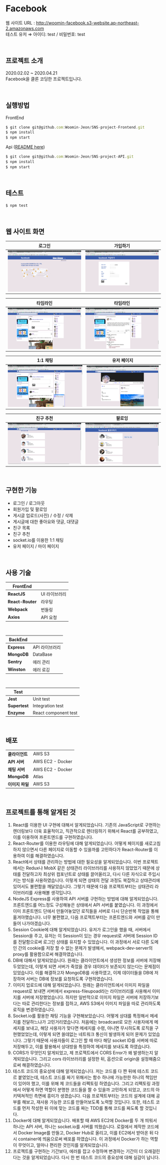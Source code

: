 # Facebook

웹 사이트 URL : http://woomin-facebook.s3-website.ap-northeast-2.amazonaws.com  
테스트 유저 ⇒ 아이디: test / 비밀번호: test

<br />

## 프로젝트 소개

2020.02.02 ~ 2020.04.21  
Facebook을 클론 코딩한 프로젝트입니다.

<br />

## 실행방법

FrontEnd

```javascript
$ git clone git@github.com:Woomin-Jeon/SNS-project-Frontend.git
$ npm install
$ npm start
```

Api ([README here](https://github.com/Woomin-Jeon/SNS-project-API))

```javascript
$ git clone git@github.com:Woomin-Jeon/SNS-project-API.git
$ npm install
$ npm start
```

<br />

## 테스트

```javascript
$ npm test
```

<br />

## 웹 사이트 화면

|                 로그인                |               가입하기                |
| :-----------------------------------: | :-----------------------------------: |
| <img src="./screenshot/login.png" >    | <img src="./screenshot/signup.png" >   |

|               타임라인                |                타임라인               |
| :-----------------------------------: | :-----------------------------------: |
| <img src="./screenshot/timeline.png" > | <img src="./screenshot/comment.png" >  |

|                1:1 채팅               |               유저 페이지             |
| :-----------------------------------: | :-----------------------------------: |
| <img src="./screenshot/chatting.png" > | <img src="./screenshot/userpage.png" > |

|               친구 추천               |                 팔로잉                |
| :-----------------------------------: | :-----------------------------------: |
| <img src="./screenshot/knowingman.png" > | <img src="./screenshot/follow.png" > |

<br />

## 구현한 기능

- 로그인 / 로그아웃  
- 회원가입 및 팔로잉  
- 게시글 업로드(사진) / 수정 / 삭제  
- 게시글에 대한 좋아요와 댓글, 대댓글  
- 친구 목록  
- 친구 추천  
- socket.io를 이용한 1:1 채팅  
- 유저 페이지 / 마이 페이지  

<br />

## 사용 기술

| **FrontEnd** |                |
| ---------------- | -------------- |
| **ReactJS**      | UI 라이브러리  |
| **React-Router** | 라우팅         |
| **Webpack**      | 번들링         |
| **Axios**        | API 요청       |
<br />

| **BackEnd**     |                |
| ---------------- | -------------- |
| **Express**      | API 라이브러리 |
| **MongoDB**      | DataBase       |
| **Sentry**       | 에러 관리      |
| **Winston**      | 에러 로깅      |
<br />

| **Test**     |                  |
| ---------------- | ---------------- |
| **Jest**         | Unit test        |
| **Supertest**    | Integration test |
| **Enzyme**       | React component test |

<br />

## 배포

|                  |         |
| ---------------- | ------- |
| **클라이언트**   | AWS S3  |
| **API 서버**     | AWS EC2 - Docker |
| **채팅 서버**    | AWS EC2 - Docker |
| **MongoDB**      | Atlas   |
| **이미지 파일**  | AWS S3  |

<br />

## 프로젝트를 통해 알게된 것

1. React를 이용한 UI 구현에 대해서 알게되었습니다. 기존의 JavaScript로 구현하는 렌더링보다 더욱 효율적이고, 직관적으로 렌더링하기 위해서 React를 공부하였고, 이를 이용하여 프론트엔드를 구현하였습니다.
2. React-Router를 이용한 라우팅에 대해 알게되었습니다. 어떻게 페이지를 새로고침하지 않으면서 다른 페이지로 이동할 수 있을까를 고민하다가 React-Router를 이용하여 이를 해결하였습니다.
3. React에서 상태를 관리하는 방법에 대한 필요성을 알게되었습니다. 이번 프로젝트에서는 Redux나 MobX 같은 상태관리 라이브러리를 사용하지 않았었기 때문에 상태를 전달하고자 최상위 컴포넌트로 상태를 끌어올리고, 다시 다른 자식으로 주입시키는 방식을 사용하였습니다. 이렇게 되면 상태의 전달 과정도 복잡하고 상태관리에 있어서도 불편함을 깨달았습니다. 그렇기 때문에 다음 프로젝트부터는 상태관리 라이브러리를 사용해볼 생각입니다.
4. NodeJS Express를 사용하여 API 서버를 구현하는 방법에 대해 알게되었습니다. 프론트엔드를 어느정도 구성해놓은 상태에서 API 서버를 붙였습니다. 이 과정에서 이미 프론트엔드 단에서 만들어놓았던 로직들을 서버로 다시 단순반복 작업을 통해 옮겨야했습니다. 너무 불편했고, 다음 프로젝트부터는 프론트엔드와 서버를 같이 만들어 나가야겠습니다.
5. Session Cookie에 대해 알게되었습니다. 유저가 로그인을 했을 때, 서버에서 Session을 주고, 유저는 이 Session이 있는 경우 request로 서버에 Session ID를 전달함으로써 로그인 상태를 유지할 수 있었습니다. 이 과정에서 서로 다른 도메인 간의 cookie를 저장 할 수 없는 문제가 발생해서, webpack-dev-server의 proxy를 활용함으로써 해결하였습니다.
6. DB에 대해서 알게되었습니다. 원래는 클라이언트에서 생성한 정보를 서버에 저장해두었었는데, 이렇게 되면 서버가 죽었을 경우 데이터가 보존되지 않는다는 문제점이 있었습니다. 이를 해결하고자 MongoDB를 사용하였고, 이제 데이터들을 DB에 저장하며 서버는 DB에 정보를 요청하도록 구현하였습니다.
7. 이미지 업로드에 대해 알게되었습니다. 원래는 클라이언트에서 이미지 파일을 request로 보내면 서버에서 express-fileupoad라는 라이브러리를 사용해서 이미지를 서버에 저장했었습니다. 하지만 일반적으로 이미지 파일은 서버에 저장하기보다는 따로 관리한다는 정보를 접하고, AWS S3에서 이미지 파일을 따로 관리하도록 로직을 변경하였습니다.
8. Socket.io를 활용한 채팅 기능을 구현해보았습니다. 어떻게 상대를 특정해서 메세지를 전달하느냐가 고민거리였습니다. 처음에는 broadcast로 모든 사용자에게 메세지를 보내고, 해당 사용자가 맞다면 메세지를 수령, 아니면 무시하도록 로직을 구현했었었는데, 이렇게 되면 쓸데없는 네트워크 통신이 발생하게 되어 문제가 있었습니다. 그렇기 때문에 사용자들이 로그인 할 때 마다 해당 socket ID를 서버에 따로 저장해두고, 이를 활용해서 상대방을 특정하여 메세지를 보내도록 하였습니다.
9. CORS가 무엇인지 알게되었고, 제 프로젝트에서 CORS Error가 왜 발생하는지 알게되었습니다. 그리고 cors 라이브러리를 설정한 뒤, 옵션으로 origin을 설정해줌으로써 해결하였습니다.
10. 테스트 코드의 중요성에 대해 알게되었습니다. 저는 코드를 다 짠 뒤에 테스트 코드르 붙였었는데, 테스트 코드를 짜기 위해서는 함수 하나에 가능한한 하나의 책임만이 있어야 했고, 이를 위해 제 코드들을 리펙토링 하였습니다. 그리고 리펙토링 과정에서 어떻게 하면 역할이 분명한 코드들을 짤 수 있을까 고민하게 되었고, 코드의 아키텍쳐적인 측면에 흥미가 생겼습니다. 다음 프로젝트부터는 코드의 설계에 대해 공부를 해보고, 재사용 가능한 코드를 만들어보도록 노력할 것입니다. 또한, 테스트 코드를 먼저 작성한 뒤 이에 맞는 코드를 짜는 TDD를 통해 코드를 짜도록 할 것입니다.
11. Docker에 대해 알게되었습니다. 배포할 때 AWS EC2에 Docker를 두 개 띄워서 하나는 API 서버, 하나는 socket.io를 서버를 띄웠습니다. 로컬에서 제작한 코드에서 Docker Image를 만들고, Docker Hub로 올리고, 이를 EC2에서 받아온 뒤 다시 container에 띄움으로써 배포를 하였습니다. 이 과정에서 Docker가 하는 역할이 무엇이고, 얼마나 편리한 것인지를 알게되었습니다.
12. 프로젝트를 구현하는 기간보다, 에러를 잡고 수정하며 변경하는 기간이 더 오래걸린다는 것을 알게되었습니다. 다시 한 번 테스트 코드의 중요성에 대해 실감이 납니다.
